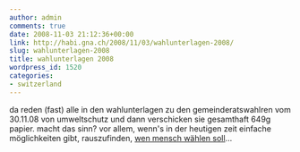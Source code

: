 ```yaml
---
author: admin
comments: true
date: 2008-11-03 21:12:36+00:00
link: http://habi.gna.ch/2008/11/03/wahlunterlagen-2008/
slug: wahlunterlagen-2008
title: wahlunterlagen 2008
wordpress_id: 1520
categories:
- switzerland
---
```


da reden (fast) alle in den wahlunterlagen zu den gemeinderatswahlren vom 30.11.08 von umweltschutz und dann verschicken sie gesamthaft 649g papier. macht das sinn? vor allem, wenn's in der heutigen zeit einfache möglichkeiten gibt, rauszufinden, [wen mensch wählen soll](http://www.smartvote.ch/)...



